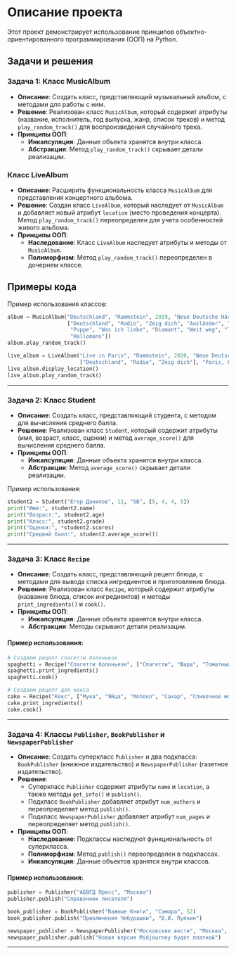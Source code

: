 # Описание проекта

Этот проект демонстрирует использование принципов объектно-ориентированного программирования (ООП) на Python.

## Задачи и решения

### Задача 1: Класс MusicAlbum
- **Описание**: Создать класс, представляющий музыкальный альбом, с методами для работы с ним.
- **Решение**: Реализован класс `MusicAlbum`, который содержит атрибуты (название, исполнитель, год выпуска, жанр, список треков) и метод `play_random_track()` для воспроизведения случайного трека.
- **Принципы ООП**:
  - **Инкапсуляция**: Данные объекта хранятся внутри класса.
  - **Абстракция**: Метод `play_random_track()` скрывает детали реализации.

###  Класс LiveAlbum
- **Описание**: Расширить функциональность класса `MusicAlbum` для представления концертного альбома.
- **Решение**: Создан класс `LiveAlbum`, который наследует от `MusicAlbum` и добавляет новый атрибут `location` (место проведения концерта). Метод `play_random_track()` переопределен для учета особенностей живого альбома.
- **Принципы ООП**:
  - **Наследование**: Класс `LiveAlbum` наследует атрибуты и методы от `MusicAlbum`.
  - **Полиморфизм**: Метод `play_random_track()` переопределен в дочернем классе.

## Примеры кода

Пример использования классов:

```python
album = MusicAlbum("Deutschland", "Rammstein", 2019, "Neue Deutsche Härte",
                   ["Deutschland", "Radio", "Zeig dich", "Ausländer", "Sex",
                    "Puppe", "Was ich liebe", "Diamant", "Weit weg", "Tattoo",
                    "Hallomann"])
album.play_random_track()

live_album = LiveAlbum("Live in Paris", "Rammstein", 2020, "Neue Deutsche Härte",
                       ["Deutschland", "Radio", "Zeig dich"], "Paris, France")
live_album.display_location()
live_album.play_random_track()
```
---
### Задача 2: Класс Student
- **Описание**: Создать класс, представляющий студента, с методом для вычисления среднего балла.
- **Решение**: Реализован класс `Student`, который содержит атрибуты (имя, возраст, класс, оценки) и метод `average_score()` для вычисления среднего балла.
- **Принципы ООП**:
  - **Инкапсуляция**: Данные объекта хранятся внутри класса.
  - **Абстракция**: Метод `average_score()` скрывает детали реализации.

Пример использования:
```python
student2 = Student("Егор Данилов", 12, "5B", [5, 4, 4, 5])
print("Имя:", student2.name)
print("Возраст:", student2.age)
print("Класс:", student2.grade)
print("Оценки:", *student2.scores)
print("Средний балл:", student2.average_score())
```
---
### Задача 3: Класс `Recipe`
- **Описание**: Создать класс, представляющий рецепт блюда, с методами для вывода списка ингредиентов и приготовления блюда.
- **Решение**: Реализован класс `Recipe`, который содержит атрибуты (название блюда, список ингредиентов) и методы `print_ingredients()` и `cook()`.
- **Принципы ООП**:
  - **Инкапсуляция**: Данные объекта хранятся внутри класса.
  - **Абстракция**: Методы скрывают детали реализации.

#### Пример использования:
```python
# Создаем рецепт спагетти болоньезе
spaghetti = Recipe("Спагетти болоньезе", ["Спагетти", "Фарш", "Томатный соус", "Лук", "Чеснок", "Соль"])
spaghetti.print_ingredients()
spaghetti.cook()

# Создаем рецепт для кекса
cake = Recipe("Кекс", ["Мука", "Яйца", "Молоко", "Сахар", "Сливочное масло", "Соль", "Ванилин"])
cake.print_ingredients()
cake.cook()
```
---
### Задача 4: Классы `Publisher`, `BookPublisher` и `NewspaperPublisher`
- **Описание**: Создать суперкласс `Publisher` и два подкласса: `BookPublisher` (книжное издательство) и `NewspaperPublisher` (газетное издательство).
- **Решение**:
  - Суперкласс `Publisher` содержит атрибуты `name` и `location`, а также методы `get_info()` и `publish()`.
  - Подкласс `BookPublisher` добавляет атрибут `num_authors` и переопределяет метод `publish()`.
  - Подкласс `NewspaperPublisher` добавляет атрибут `num_pages` и переопределяет метод `publish()`.
- **Принципы ООП**:
  - **Наследование**: Подклассы наследуют функциональность от суперкласса.
  - **Полиморфизм**: Метод `publish()` переопределен в подклассах.
  - **Инкапсуляция**: Данные объектов хранятся внутри классов.

#### Пример использования:
```python
publisher = Publisher("АБВГД Пресс", "Москва")
publisher.publish("Справочник писателя")

book_publisher = BookPublisher("Важные Книги", "Самара", 52)
book_publisher.publish("Приключения Чебурашки", "В.И. Пупкин")

newspaper_publisher = NewspaperPublisher("Московские вести", "Москва", 12)
newspaper_publisher.publish("Новая версия Midjourney будет платной")
```
---
